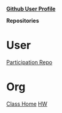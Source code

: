 [**Github User Profile**](https://github.com/gooberglob)

**Repositories**
# User
   [Participation Repo](https://github.com/gooberglob/DataSci-participation)
# Org
  [Class Home](https://github.com/USF-Psych-DataSci)
  [HW](https://github.com/USF-Psych-DataSci/HW)



